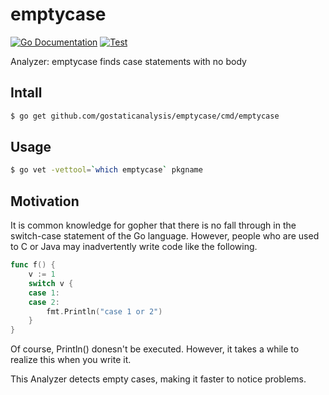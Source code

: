# emptycase

[![Go Documentation](http://img.shields.io/badge/go-documentation-blue.svg?style=flat-square)]()
[![Test](https://github.com/gostaticanalysis/emptycase/actions/workflows/go.yml/badge.svg)](https://github.com/gostaticanalysis/emptycase/actions/workflows/go.yml)


Analyzer: emptycase finds case statements with no body

## Intall

```bash
$ go get github.com/gostaticanalysis/emptycase/cmd/emptycase
```


## Usage

```bash
$ go vet -vettool=`which emptycase` pkgname
```

## Motivation

It is common knowledge for gopher that there is no fall through in the switch-case statement of the Go language.
However, people who are used to C or Java may inadvertently write code like the following.

```go
func f() {
	v := 1
	switch v {
	case 1:
	case 2:
		fmt.Println("case 1 or 2")
	}
}
```

Of course, Println() donesn't be executed.
However, it takes a while to realize this when you write it.

This Analyzer detects empty cases, making it faster to notice problems.
